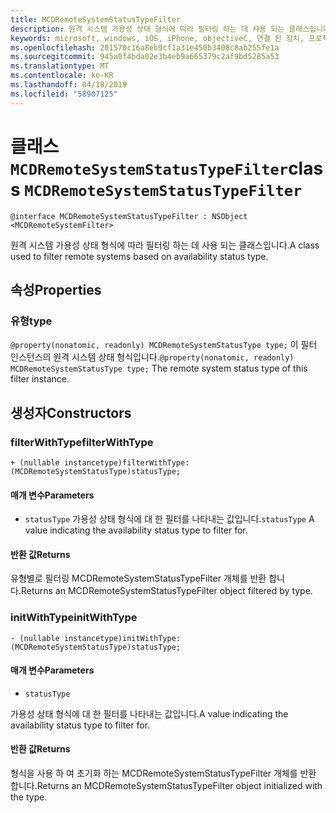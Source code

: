 ```yaml
---
title: MCDRemoteSystemStatusTypeFilter
description: 원격 시스템 가용성 상태 형식에 따라 필터링 하는 데 사용 되는 클래스입니다.
keywords: microsoft, windows, iOS, iPhone, objectiveC, 연결 된 장치, 프로젝트 로마
ms.openlocfilehash: 201570c16a8eb9cf1a31e450b3408c8ab255fe1a
ms.sourcegitcommit: 945a0f4bda02e3b4eb9a665379c2af9bd5285a53
ms.translationtype: MT
ms.contentlocale: ko-KR
ms.lasthandoff: 04/18/2019
ms.locfileid: "58907125"
---
```

# <a name="class-mcdremotesystemstatustypefilter"></a><span data-ttu-id="352d5-104">클래스 `MCDRemoteSystemStatusTypeFilter`</span><span class="sxs-lookup"><span data-stu-id="352d5-104">class `MCDRemoteSystemStatusTypeFilter`</span></span>

```
@interface MCDRemoteSystemStatusTypeFilter : NSObject <MCDRemoteSystemFilter>
```

<span data-ttu-id="352d5-105">원격 시스템 가용성 상태 형식에 따라 필터링 하는 데 사용 되는 클래스입니다.</span><span class="sxs-lookup"><span data-stu-id="352d5-105">A class used to filter remote systems based on availability status type.</span></span>

## <a name="properties"></a><span data-ttu-id="352d5-106">속성</span><span class="sxs-lookup"><span data-stu-id="352d5-106">Properties</span></span>

### <a name="type"></a><span data-ttu-id="352d5-107">유형</span><span class="sxs-lookup"><span data-stu-id="352d5-107">type</span></span>
<span data-ttu-id="352d5-108">`@property(nonatomic, readonly) MCDRemoteSystemStatusType type;` 이 필터 인스턴스의 원격 시스템 상태 형식입니다.</span><span class="sxs-lookup"><span data-stu-id="352d5-108">`@property(nonatomic, readonly) MCDRemoteSystemStatusType type;` The remote system status type of this filter instance.</span></span>

## <a name="constructors"></a><span data-ttu-id="352d5-109">생성자</span><span class="sxs-lookup"><span data-stu-id="352d5-109">Constructors</span></span>

### <a name="filterwithtype"></a><span data-ttu-id="352d5-110">filterWithType</span><span class="sxs-lookup"><span data-stu-id="352d5-110">filterWithType</span></span>
`+ (nullable instancetype)filterWithType:(MCDRemoteSystemStatusType)statusType;`

#### <a name="parameters"></a><span data-ttu-id="352d5-111">매개 변수</span><span class="sxs-lookup"><span data-stu-id="352d5-111">Parameters</span></span> 
* <span data-ttu-id="352d5-112">`statusType` 가용성 상태 형식에 대 한 필터를 나타내는 값입니다.</span><span class="sxs-lookup"><span data-stu-id="352d5-112">`statusType` A value indicating the availability status type to filter for.</span></span>

#### <a name="returns"></a><span data-ttu-id="352d5-113">반환 값</span><span class="sxs-lookup"><span data-stu-id="352d5-113">Returns</span></span>
<span data-ttu-id="352d5-114">유형별로 필터링 MCDRemoteSystemStatusTypeFilter 개체를 반환 합니다.</span><span class="sxs-lookup"><span data-stu-id="352d5-114">Returns an MCDRemoteSystemStatusTypeFilter object filtered by type.</span></span>

### <a name="initwithtype"></a><span data-ttu-id="352d5-115">initWithType</span><span class="sxs-lookup"><span data-stu-id="352d5-115">initWithType</span></span>
`- (nullable instancetype)initWithType:(MCDRemoteSystemStatusType)statusType;`

#### <a name="parameters"></a><span data-ttu-id="352d5-116">매개 변수</span><span class="sxs-lookup"><span data-stu-id="352d5-116">Parameters</span></span> 
* `statusType` 

<span data-ttu-id="352d5-117">가용성 상태 형식에 대 한 필터를 나타내는 값입니다.</span><span class="sxs-lookup"><span data-stu-id="352d5-117">A value indicating the availability status type to filter for.</span></span>

#### <a name="returns"></a><span data-ttu-id="352d5-118">반환 값</span><span class="sxs-lookup"><span data-stu-id="352d5-118">Returns</span></span>
<span data-ttu-id="352d5-119">형식을 사용 하 여 초기화 하는 MCDRemoteSystemStatusTypeFilter 개체를 반환 합니다.</span><span class="sxs-lookup"><span data-stu-id="352d5-119">Returns an MCDRemoteSystemStatusTypeFilter object initialized with the type.</span></span>